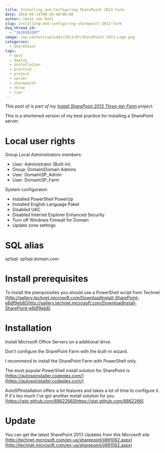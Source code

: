 ```yaml
---
title: Installing and Configuring SharePoint 2013 Farm
date: 2014-04-14T09:29:48+00:00
author: Janik von Rotz
slug: installing-and-configuring-sharepoint-2013-farm
dsq_thread_id:
  - "2610183207"
image: /wp-content/uploads/2013/07/SharePoint-2013-Logo.png
categories:
  - SharePoint
tags:
  - best
  - deploy
  - installation
  - practice
  - project
  - server
  - sharepoint
  - three
  - tier
---
```

*This post of is part of my [Install SharePoint 2013 Three-tier Farm](https://janikvonrotz.ch/projects/install-sharepoint-2013-three-tier-farm/) project.*

This is a shortened version of my best practice for installing a SharePoint server.
<!--more-->
# Local user rights

Group Local Administrators members:
	
* User: Administrator (Built-In)
* Group: Domain\Domain Admins
* User: Domain\SP_Admin
* User: Domain\SP_Farm
	
System configuraton

* Installed PowerShell PowerUp
* Installed English Language Paket
* Disabled UAC
* Disabled Internet Explorer Enhanced Security
* Turn off Windows Firewall for Domain
* Update zone settings

# SQL alias

sp1sql: sp1sql.domain.com

# Install prerequisites

To Install the prerquisisites you should use a PowerShell script from Technet [http://gallery.technet.microsoft.com/DownloadInstall-SharePoint-e6df9eb8](http://gallery.technet.microsoft.com/DownloadInstall-SharePoint-e6df9eb8)

# Installation

Install Microsoft Office Servers on a additional drive.

Don't configure the SharePoint Farm with the built-in wizard.

I recommend to install the  SharePoint Farm with PowerShell only.

The most popular PowerShell install solution for SharePoint is [https://autospinstaller.codeplex.com/](https://autospinstaller.codeplex.com/)

AutoSPInstallation offers a lot features and takes a lot of time to configure it. 
If it's too much I've got another install solution for you [https://gist.github.com/8862266](https://gist.github.com/8862266)

# Update

You can get the latest SharePoint 2013 Updates from this Microsoft site [http://technet.microsoft.com/en-us/sharepoint/jj891062.aspx](http://technet.microsoft.com/en-us/sharepoint/jj891062.aspx)
